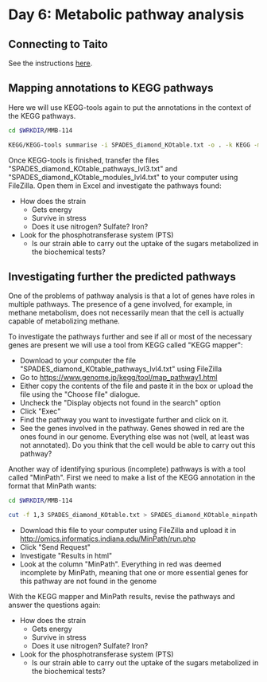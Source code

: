 # Day 6: Metabolic pathway analysis

## Connecting to Taito

See the instructions [here](01-UNIX-and-CSC.md#connecting-to-taito).

## Mapping annotations to KEGG pathways

Here we will use KEGG-tools again to put the annotations in the context of the KEGG pathways.

```bash
cd $WRKDIR/MMB-114

KEGG/KEGG-tools summarise -i SPADES_diamond_KOtable.txt -o . -k KEGG -m no
```

Once KEGG-tools is finished, transfer the files "SPADES_diamond_KOtable_pathways_lvl3.txt" and "SPADES_diamond_KOtable_modules_lvl4.txt" to your computer using FileZilla. Open them in Excel and investigate the pathways found:

* How does the strain
  * Gets energy
  * Survive in stress
  * Does it use nitrogen? Sulfate? Iron?
* Look for the phosphotransferase system (PTS)
  * Is our strain able to carry out the uptake of the sugars metabolized in the biochemical tests?

## Investigating further the predicted pathways

One of the problems of pathway analysis is that a lot of genes have roles in multiple pathways. The presence of a gene involved, for example, in methane metabolism, does not necessarily mean that the cell is actually capable of metabolizing methane.

To investigate the pathways further and see if all or most of the necessary genes are present we will use a tool from KEGG called "KEGG mapper":

* Download to your computer the file "SPADES_diamond_KOtable_pathways_lvl4.txt" using FileZilla
* Go to https://www.genome.jp/kegg/tool/map_pathway1.html
* Either copy the contents of the file and paste it in the box or upload the file using the "Choose file" dialogue.
* Uncheck the "Display objects not found in the search" option
* Click "Exec"
* Find the pathway you want to investigate further and click on it.
* See the genes involved in the pathway. Genes showed in red are the ones found in our genome. Everything else was not (well, at least was not annotated). Do you think that the cell would be able to carry out this pathway?

Another way of identifying spurious (incomplete) pathways is with a tool called "MinPath". First we need to make a list of the KEGG annotation in the format that MinPath wants:

```bash
cd $WRKDIR/MMB-114

cut -f 1,3 SPADES_diamond_KOtable.txt > SPADES_diamond_KOtable_minpath.txt
```

* Download this file to your computer using FileZilla and upload it in http://omics.informatics.indiana.edu/MinPath/run.php
* Click "Send Request"
* Investigate "Results in html"
* Look at the column "MinPath". Everything in red was deemed incomplete by MinPath, meaning that one or more essential genes for this pathway are not found in the genome

With the KEGG mapper and MinPath results, revise the pathways and answer the questions again:

* How does the strain
  * Gets energy
  * Survive in stress
  * Does it use nitrogen? Sulfate? Iron?
* Look for the phosphotransferase system (PTS)
  * Is our strain able to carry out the uptake of the sugars metabolized in the biochemical tests?
